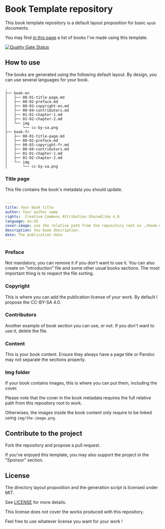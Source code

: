 # Book Template repository

This book template repository is a default layout proposition for basic `epub` documents.

You may find [in this page](https://zedas.fr/activities/books/) a list of books I've made using this template.

[![Quality Gate Status](https://sonarcloud.io/api/project_badges/measure?project=Wivik_book-template&metric=alert_status)](https://sonarcloud.io/summary/new_code?id=Wivik_book-template)

## How to use

The books are generated using the following default layout. By design, you can use several languages for your book.

```
.
├── book-en
│   ├── 00-01-title-page.md
│   ├── 00-02-preface.md
│   ├── 00-03-copyright-en.md
│   ├── 00-04-contributors.md
│   ├── 01-01-chapter-1.md
│   ├── 01-02-chapter-2.md
│   └── img
│       └── cc-by-sa.png
├── book-fr
│   ├── 00-01-title-page.md
│   ├── 00-02-preface.md
│   ├── 00-03-copyright-fr.md
│   ├── 00-04-contributors.md
│   ├── 01-01-chapter-1.md
│   ├── 01-02-chapter-2.md
│   └── img
│       └── cc-by-sa.png
```

### Title page

This file contains the book's metadata you should update.

```yaml

---
title: Your book title
author: Your author name
rights:  Creative Commons Attribution ShareAlike 4.0
language: en-US
cover-image: use the relative path from the repository root ex ./book-en/img/cover.jpg
description: You book description.
date: The publication date
---

```

### Preface

Not mandatory, you can remove it if you don't want to use it. You can also create on "introduction" file and some other usual books sections. The most important thing is to respect the file sorting.

### Copyright

This is where you can add the publication license of your work. By default I propose the CC-BY-SA 4.0.

### Contributors

Another example of book section you can use, or not. If you don't want to use it, delete the file.

### Content

This is your book content. Ensure they always have a page title or Pandoc may not separate the sections properly.

### Img folder

If your book contains images, this is where you can put them, including the cover.

Please note that the cover in the book metadata requires the full relative path from this repository root to work.

Otherwises, the images inside the book content only require to be linked using `img/the-image.png`.


## Contribute to the project

Fork the repository and propose a pull request.

If you've enjoyed this template, you may also support the project in the "Sponsor" section.

## License

The directory layout proposition and the generation script is licensed under MIT.

See [LICENSE](LICENSE.md) for more details.

This license does not cover the works produced with this repository.

Feel free to use whatever license you want for your work !
